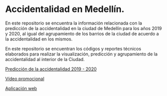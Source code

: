 # Accidentalidad en Medellín.

En este repositorio se encuentra la información relacionada con la predicción de la accidentalidad en la ciudad de Medellín para los años 2019 y 2020, al igual del agrupamiento de los barrios de la ciudad de acuerdo a la accidentalidad en los mismos.

En este repositorio se encuentran los códigos y reportes técnicos elaborados para realizar la visualización, predicción y agrupamiento de la accidentalidad al interior de la Ciudad.


[Predicción de la accidentalidad 2019 - 2020](https://rpubs.com/jcdelc/prediccion_accidentalidad)

[Vídeo promocional](https://www.youtube.com/watch?v=hNP3xKL3cbs&feature=youtu.be)

[Aplicación web](https://jcdelc.shinyapps.io/accidentalidad/)
